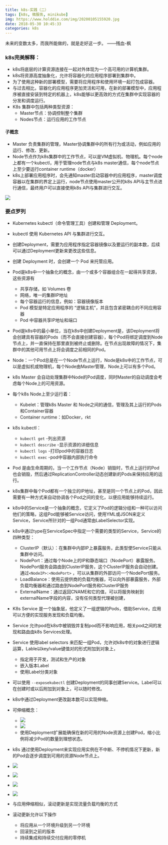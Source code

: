 ```yaml
---
title: k8s-实践（二）
tags: [k8s, 微服务, minikube]
img: https://www.holddie.com/img/20200105155920.jpg
date: 2018-05-30 10:45:33
categories: k8s
---
```


未来的变数太多，而我所能做的，就是走好这一步。                                                       ——残血-枫



### k8s完美解释：

- k8s将底层的计算资源连接在一起对外体现为一个高可用的计算机集群。
- k8s将资源高度抽象化，允许将容器化的应用程序部署到集群中。
- 为了使用这种新的部署模型，需要将应用程序和使用环境一起打包成容器。
- 与过去相比，容器化的应用程序更加灵活和可用，在新的部署模型中，应用程序被直接安装到特定的机器上，k8s能够以更高效的方式在集群中实现容器的分发和调度运行。
- K8s 集群中包括两种类型资源：
  - Master节点：协调控制整个集群
  - Nodes节点：运行应用的工作节点

#### 子概念

- Master 负责集群的管理，Master协调集群中的所有行为或活动，例如应用的运行、修改、更新。
- Node节点作为k8s集群中的工作节点，可以是VM虚拟机、物理机。每个node上都有一个kubectl，用于管理node节点与k8s master通信，每个node节点上至少要运行container runtime（docker）
- k8s上部署应用程序时，会先通知master启动容器中的应用程序，master调度容器以在集群的界定上运行，node节点使用master公开的k8s API与主节点进行通信，最终用户可以直接使用k8s API与集群进行交互。

![](https://www.holddie.com/img/20200105155942.png)

### 要点罗列

- Kubernetes kubectl（命令管理工具）创建和管理 Deployment。

- kubectl 使用 Kubernetes API 与集群进行交互。
- 创建Deployment，需要为应用程序指定容器镜像以及要运行的副本数，后续可以通过Deployment更新来更改这些信息。
- 创建 Deployment 时，会创建一个 Pod 来托管应用。
- Pod是k8s中一个抽象化的概念，由一个或多个容器组合在一起得共享资源，这些资源有
  - 共享存储，如 Volumes 卷
  - 网络，唯一的集群IP地址
  - 每个容器运行的信息，例如：容器镜像版本
  - Pod 模型是特定应用程序的 “逻辑主机”，并且包含紧密耦合的不同应用容器
  - Pod 中容器共享IP地址和端口
- Pod是k8s中的最小单位，当在k8s中创建Deployment是，该Deployment将会创建具有容器的Pods（而不会直接创建容器），每个Pod将绑定调度到Node节点上，并一直保持在那里直到被终止或删除。在节点出现故障的情况下，集群中的其他可用节点上将会调度之前相同的Pod。
- Node：一个Pod总是在一个Node节点上运行，Node是k8s中的工作节点，可以是虚拟机或物理机，每个Node由Master管理，Node上可以有多个Pod。
- k8s Master 会自动处理集群中Node的Pod调度，同时Master的自动调度会考虑每个Node上的可用资源。
- 每个k8s Node上至少运行着：
  - Kubelet：管理k8s Master 和 Node之间的通信，管理及其上运行的Pods和Container容器
  - Container runtime：如Docker，rkt
- k8s kubectl：
  - `kubectl get` -列出资源
  - `kubectl describe` -显示资源的详细信息
  - `kubectl logs` -打印pod中的容器日志
  - `kubectl exec` -pod中容器内部执行命令
- Pod 是由生命周期的，当一个工作节点（Node）销毁时，节点上运行的Pod也会销毁，然后通过ReplicationController动态创建新的Pods来保持应用的运行。
- k8s集群中每个Pod都有一个独立的IP地址，甚至是同一个节点上的Pod，因此需要有一种方式来自动协调各个Pod之间的变化，以便应用能够持续运行。
- k8s中的Service是一个抽象的概念，它定义了Pod的逻辑分组和一种可以访问他们的策略，这组Pod能够被Service访问，使用YML或JSON来定义Service，Service所针对的一组Pod通常由LabelSelector实现。
- k8s中通过type在ServiceSpec中指定一个需要的类型的Service，Service的四种类型：
  - ClusterIP（默认）：在集群中内部IP上暴露服务，此类型使Service只能从集群中访问。
  - NodePort：通过每个Node上的IP和静态端口（NodePort）暴露服务。NodePort服务会路由到ClusterIP服务，这个ClusterIP服务会自动创建。通过`<NodeIP>:<NodePort>` ，可以从集群的外部访问一个NodePort服务。
  - LoadBalance：使用云提供商的负载均衡器，可以向外部暴露服务，外部负载均衡器和通过路由到NodePort服务和ClusterIP服务
  - ExternalName：通过返回CNAME和它的值，可以将服务映射到externalName字段的内容，没有任何类型代理被创建，
- K8s Service 是一个抽象层，他定义了一组逻辑的Pods，借助Service，应用可以方便的实现服务发现和负载均衡。
- Service 允许pod在k8s中被销毁并复制pod而不影响应用，相关pod之间的发现和路由由k8s Services处理。
- Service 使用label selectors 来匹配一组Pod，允许对k8s中的对象进行逻辑运算，Lable以key/value键值对的形式附加到对象上，
  - 指定用于开发，测试和生产的对象
  - 嵌入版本Label
  - 使用Label分类对象
- 可以使用 `--exposekubectl` 创建Deployment的同事创建Service。Label可以在创建时或以后附加到对象上，可以随时修改。
- k8s中通过Deployment更改副本数可以实现伸缩。
- 可伸缩概念：
  - ![](https://www.holddie.com/img/20200105160004.png)
  - ![](https://www.holddie.com/img/20200105160017.png)
  - 使用Deployment扩展能确保在新的可用的Node资源上创建Pod，缩小比例将减少Pod的数量到理想状态。
- k8s 通过使用Deployment来实现应用实例在不中断、不停机情况下更新，新的Pod会逐步调度到可用的资源Node节点上。
- ![](https://www.holddie.com/img/20200105160046.svg)
- ![](https://www.holddie.com/img/20200105160109.svg)
- ![](https://www.holddie.com/img/20200105160120.svg)
- ![](https://www.holddie.com/img/20200105160126.svg)
- 与应用伸缩相似，滚动更新是实现流量负载均衡的方式
- 滚动更新允许以下操作
  - 将应用从一个环境升级到另一个环境
  - 回滚到之前的版本
  - 持续集成和持续交付应用的零停机

